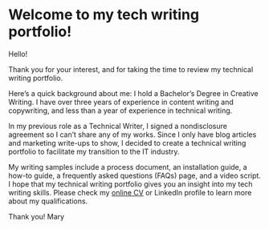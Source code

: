 # Welcome to my tech writing portfolio!

Hello!

Thank you for your interest, and for taking the time to review my technical writing portfolio.

Here’s a quick background about me: I hold a Bachelor’s Degree in Creative Writing. I have over three years of experience in content writing and copywriting, and less than a year of experience in technical writing. 

In my previous role as a Technical Writer, I signed a nondisclosure agreement so I can’t share any of my works. Since I only have blog articles and marketing write-ups to show, I decided to create a technical writing portfolio to facilitate my transition to the IT industry.

My writing samples include a process document, an installation guide, a how-to guide, a frequently asked questions (FAQs) page, and a video script.
I hope that my technical writing portfolio gives you an insight into my tech writing skills. Please check my [online CV](marytanaelwriter.com) or LinkedIn profile to learn more about my qualifications.

Thank you!
Mary
